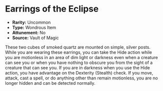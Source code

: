 # Earrings of the Eclipse

- **Rarity:** Uncommon
- **Type:** Wondrous Item
- **Attunement:** No
- **Source:** Vault of Magic

These two cubes of smoked quartz are mounted on simple, silver posts. While you are wearing these earrings, you can take the Hide action while you are motionless in an area of dim light or darkness even when a creature can see you or when you have nothing to obscure you from the sight of a creature that can see you. If you are in darkness when you use the Hide action, you have advantage on the Dexterity (Stealth) check. If you move, attack, cast a spell, or do anything other than remain motionless, you are no longer hidden and can be detected normally.
